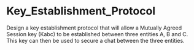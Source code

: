 # Key_Establishment_Protocol
Design a key establishment protocol that will allow a Mutually Agreed Session key (Kabc) to be established between three entities A, B and C. This key can then be used to secure a chat between the three entities. 
